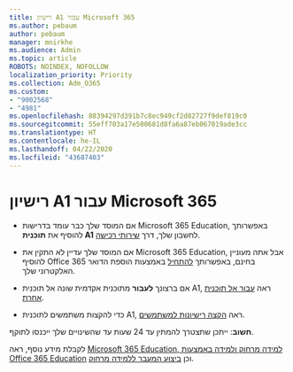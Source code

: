 ```yaml
---
title: רישיון A1 עבור Microsoft 365
ms.author: pebaum
author: pebaum
manager: mnirkhe
ms.audience: Admin
ms.topic: article
ROBOTS: NOINDEX, NOFOLLOW
localization_priority: Priority
ms.collection: Adm_O365
ms.custom:
- "9002568"
- "4981"
ms.openlocfilehash: 88394297d391b7c8ec949cf2d82727f9def819c0
ms.sourcegitcommit: 55eff703a17e500681d8fa6a87eb067019ade3cc
ms.translationtype: HT
ms.contentlocale: he-IL
ms.lasthandoff: 04/22/2020
ms.locfileid: "43687403"
---
```

# <a name="a1-license-for-microsoft-365"></a>רישיון A1 עבור Microsoft 365


- אם המוסד שלך כבר עומד בדרישות Microsoft 365 Education, באפשרותך להוסיף את **תוכנית A1** לחשבון שלך, דרך [שירותי רכישה](https://docs.microsoft.com/microsoft-365/commerce/buy-another-subscription?view=o365-worldwide#buy-another-subscription). 

- אם המוסד שלך עדיין לא התקין את Microsoft 365 Education, אבל אתה מעוניין להוסיף Office 365 בחינם, באפשרותך [להתחיל](https://www.microsoft.com/education/products/office) באמצעות הוספת הדואר האלקטרוני שלך. 

- אם ברצונך **לעבור** מתוכנית אקדמית שונה אל תוכנית A1, ראה [עבור אל תוכנית אחרת](https://docs.microsoft.com/microsoft-365/commerce/subscriptions/switch-plans-manually). 

- כדי להקצות משתמשים לתוכנית A1, ראה [הקצה רישיונות למשתמשים](https://docs.microsoft.com/microsoft-365/admin/manage/assign-licenses-to-users).  

**חשוב**: ייתכן שתצטרך להמתין עד 24 שעות עד שהשינויים שלך ייכנסו לתוקף. 

לקבלת מידע נוסף, ראה [Microsoft 365 Education, למידה מרחוק ולמידה באמצעות Office 365 Education](https://support.office.com/article/remote-teaching-and-learning-in-office-365-education-f651ccae-7b65-478b-8366-51bb884025c4) וכן [ביצוע המעבר ללמידה מרחוק](https://www.microsoft.com/education/remote-learning). 
